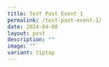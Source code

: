 ```yaml
---
title: Test Past Event 1
permalink: /test-past-event-1/
date: 2024-04-08
layout: post
description: ""
image: ""
variant: tiptap
---
```

